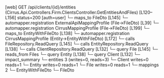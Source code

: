 [web] GET /api/clients/{id}/entities  (Cirrus.Api.Controllers.Firm.ClientsController.GetEntitiesAndFiles)  [L120–L156] status=200 [auth=user]
  └─ maps_to FileDto [L145]
    └─ automapper.registration ExternalApiMappingProfile (File->FileDto) [L39]
    └─ automapper.registration CirrusMappingProfile (File->FileDto) [L199]
  └─ maps_to EntityWithFileDto [L138]
    └─ automapper.registration CirrusMappingProfile (Entity->EntityWithFileDto) [L172]
  └─ calls FileRepository.ReadQuery [L145]
  └─ calls EntityRepository.ReadQuery [L138]
  └─ calls ClientRepository.ReadQuery [L132]
  └─ query File [L145]
    └─ reads_from Files
  └─ query Entity [L138]
  └─ query Client [L132]
  └─ impact_summary
    └─ entities 3 (writes=0, reads=3)
      └─ Client writes=0 reads=1
      └─ Entity writes=0 reads=1
      └─ File writes=0 reads=1
    └─ mappings 2
      └─ EntityWithFileDto
      └─ FileDto


